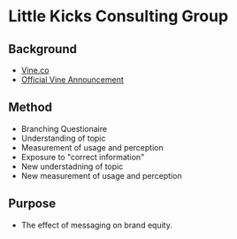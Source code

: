 # Little Kicks Consulting Group

## Background

- [Vine.co](http://vine.co)
- [Official Vine Announcement](https://medium.com/@vine/important-news-about-vine-909c5f4ae7a7#.6o9nncv2s)

## Method
- Branching Questionaire
- Understanding of topic
- Measurement of usage and perception
- Exposure to "correct information"
- New understadning of topic
- New measurement of usage and perception

## Purpose
- The effect of messaging on brand equity.



